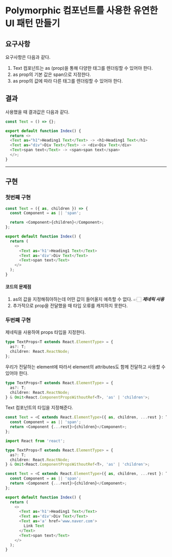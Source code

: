 # Polymorphic 컴포넌트를 사용한 유연한 UI 패턴 만들기

## 요구사항

요구사항은 다음과 같다.&#x20;

1. Text 컴포넌트는 as (prop)을 통해 다양한 태그를 렌더링할 수 있어야 한다.&#x20;
2. as prop의 기본 값은 span으로 지정한다.&#x20;
3. as prop의 값에 따라 다른 태그를 렌더링할 수 있어야 한다.&#x20;



## 결과

사용했을 때 결과값은 다음과 같다.&#x20;

```typescript
const Text = () => {};

export default function Index() {
  return <>
  <Text as="h1">Heading1 Text</Text> -> <h1>Heading1 Text</h1>
  <Text as="div">Div Text</Text> -> <div>Div Text</div>
  <Text>span text</Text> -> <span>span text</span>
  </>;
}
```

***

## 구현

### 첫번째 구현

```typescript
const Text = ({ as, children }) => {
  const Component = as || 'span';

  return <Component>{children}</Component>;
};

export default function Index() {
  return (
    <>
      <Text as='h1'>Heading1 Text</Text>
      <Text as='div'>Div Text</Text>
      <Text>span text</Text>
    </>
  );
}
```

#### 코드의 문제점

1. as의 값을 지정해줘야하는데 어떤 값이 들어올지 예측할 수 없다. 👉🏻 _**제네릭 사용**_
2. 추가적으로 prop을 전달했을 때 타입 오류를 캐치하지 못한다.&#x20;



### 두번째 구현

제네릭을 사용하여 props 타입을 지정한다.&#x20;

```typescript
type TextProps<T extends React.ElementType> = {
  as?: T;
  children: React.ReactNode;
};
```



우리가 전달하는 element에 따라서 element의 attributes도 함께 전달하고 사용할 수 있어야 한다.&#x20;

```typescript
type TextProps<T extends React.ElementType> = {
  as?: T;
  children: React.ReactNode;
} & Omit<React.ComponentPropsWithoutRef<T>, 'as' | 'children'>;
```



Text 컴포넌트의 타입을 지정해준다.&#x20;

```typescript
const Text = <C extends React.ElementType>({ as, children, ...rest }: TextProps<C>) => {
  const Component = as || 'span';
  return <Component {...rest}>{children}</Component>;
};
```

```typescript
import React from 'react';

type TextProps<T extends React.ElementType> = {
  as?: T;
  children: React.ReactNode;
} & Omit<React.ComponentPropsWithoutRef<T>, 'as' | 'children'>;

const Text = <C extends React.ElementType>({ as, children, ...rest }: TextProps<C>) => {
  const Component = as || 'span';
  return <Component {...rest}>{children}</Component>;
};

export default function Index() {
  return (
    <>
      <Text as='h1'>Heading1 Text</Text>
      <Text as='div'>Div Text</Text>
      <Text as='a' href='www.naver.com'>
        Link Text
      </Text>
      <Text>span text</Text>
    </>
  );
}

```
